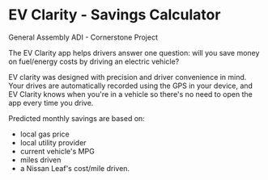 # EV Clarity - Savings Calculator
General Assembly ADI - Cornerstone Project

The EV Clarity app helps drivers answer one question: will you save money on fuel/energy costs by driving an electric vehicle?

EV clarity was designed with precision and driver convenience in mind. Your drives are automatically recorded using the GPS in your device, and EV Clarity knows when you're in a vehicle so there's no need to open the app every time you drive.

Predicted monthly savings are based on:

- local gas price
- local utility provider
- current vehicle's MPG
- miles driven
- a Nissan Leaf's cost/mile driven.
